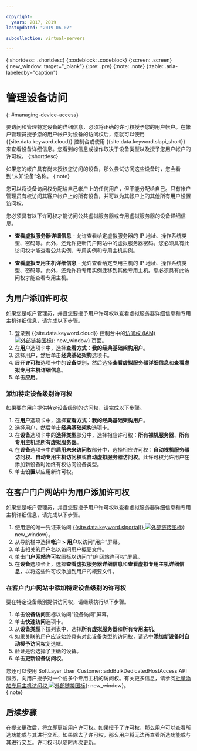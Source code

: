```yaml
---

copyright:
  years: 2017, 2019
lastupdated: "2019-06-07"

subcollection: virtual-servers

---
```


{:shortdesc: .shortdesc}
{:codeblock: .codeblock}
{:screen: .screen}
{:new_window: target="_blank"}
{:pre: .pre}
{:note: .note}
{:table: .aria-labeledby="caption"}


# 管理设备访问
{: #managing-device-access}

要访问和管理特定设备的详细信息，必须将正确的许可权授予您的用户帐户。在帐户管理员授予您的用户帐户对设备的访问权后，您就可以使用 {{site.data.keyword.cloud}} 控制台或使用 {{site.data.keyword.slapi_short}} 来查看设备详细信息。您看到的信息或操作取决于设备类型以及授予您用户帐户的许可权。
{:shortdesc}

如果您的帐户具有尚未授权您访问的设备，那么尝试访问这些设备时，您会看到“未知设备”名称。
{:note}

您可以将设备访问权分配给自己帐户上的任何用户，但不能分配给自己。只有帐户管理员有权访问其客户帐户上的所有设备，并可以为其帐户上的其他所有用户设置访问权。 

您必须具有以下许可权才能访问公共虚拟服务器或专用虚拟服务器的设备详细信息。

* **查看虚拟服务器详细信息** - 允许查看给定虚拟服务器的 IP 地址、操作系统类型、密码等。此外，还允许更新门户网站中的虚拟服务器密码。您必须具有此访问权才能查看公共实例、专用实例和专用主机实例。

* **查看虚拟专用主机详细信息** - 允许查看给定专用主机的 IP 地址、操作系统类型、密码等。此外，还允许将专用实例迁移到其他专用主机。您必须具有此访问权才能查看专用主机。


## 为用户添加许可权
如果您是帐户管理员，并且您要授予用户许可权以查看虚拟服务器详细信息和专用主机详细信息，请完成以下步骤。

1. 登录到 {{site.data.keyword.cloud}} 控制台中的[访问权 (IAM) ![外部链接图标](../icons/launch-glyph.svg "外部链接图标")](https://cloud.ibm.com/iam#/users){: new_window} 页面。 
2. 在**用户**选项卡中，选择**查看方式：我的经典基础架构用户**。
3. 选择用户，然后单击**经典基础架构**选项卡。
4. 展开**许可权**选项卡中的**设备**类别，然后选择**查看虚拟服务器详细信息**和**查看虚拟专用主机详细信息**。
5. 单击**应用**。

### 添加特定设备级别许可权
如果要向用户提供特定设备级别的访问权，请完成以下步骤。

1. 在**用户**选项卡中，选择**查看方式：我的经典基础架构用户**。 
2. 选择用户，然后单击**经典基础架构**选项卡。
3. 在**设备**选项卡中的**选择类型**部分中，选择相应许可权：**所有裸机服务器**、**所有专用主机**或**所有虚拟服务器**。 
4. 在**设备**选项卡中的**启用未来访问权**部分中，选择相应许可权：**自动裸机服务器访问权**、**自动专用主机访问权**或**自动虚拟服务器访问权**。此许可权允许用户在添加新设备时始终有权访问设备类型。
5. 单击**设置**以应用新许可权。

## 在客户门户网站中为用户添加许可权
如果您是帐户管理员，并且您要授予用户许可权以查看虚拟服务器详细信息和专用主机详细信息，请完成以下步骤。

1. 使用您的唯一凭证来访问 [{{site.data.keyword.slportal}} ![外部链接图标](../icons/launch-glyph.svg "外部链接图标")](https://control.softlayer.com/){: new_window}。
2. 从导航栏中选择**帐户 > 用户**以访问“用户”屏幕。
3. 单击相关的用户名以访问用户概要文件。
4. 单击**门户网站许可权**图标以访问“门户网站许可权”屏幕。
5. 在**设备**选项卡上，选择**查看虚拟服务器详细信息**和**查看虚拟专用主机详细信息**，以将这些许可权添加到用户的概要文件。

### 在客户门户网站中添加特定设备级别的许可权
要在特定设备级别提供访问权，请继续执行以下步骤。

1. 单击**设备访问**图标以访问“设备访问”屏幕。
2. 单击**快速访问**选项卡。 
3. 从**设备类型**下拉列表中，选择**所有虚拟服务器**和**所有专用主机**。
4. 如果关联的用户应该始终具有对此设备类型的访问权，请选中**添加新设备时自动授予访问权**复选框。
5. 验证是否选择了正确的设备。
6. 单击**更新设备访问权**。

您还可以使用 SoftLayer_User_Customer::addBulkDedicatedHostAccess API 服务，向用户授予对一个或多个专用主机的访问权。有关更多信息，请参阅[批量添加专用主机访问权 ![外部链接图标](../icons/launch-glyph.svg "外部链接图标")](https://softlayer.github.io/reference/services/SoftLayer_User_Customer/addBulkDedicatedHostAccess/){: new_window}。  
{:note}

## 后续步骤
在提交更改后，将立即更新用户许可权。如果授予了许可权，那么用户可以查看所选功能或与其进行交互。如果除去了许可权，那么用户将无法再查看所选功能或与其进行交互。许可权可以随时再次更新。


